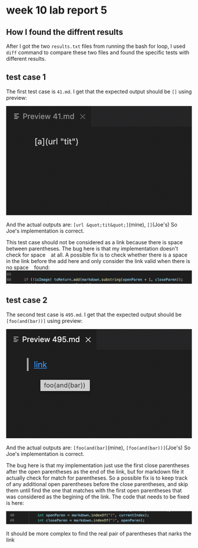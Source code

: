 # week 10 lab report 5
## How I found the diffrent results

After I got the two `results.txt` files from running the bash for loop,
I used `diff` command to compare these two files and found the specific tests with different results.

## test case 1

The first test case is `41.md`. I get that the expected output should be `[]` using preview:

![](lab5-1.png)

And the actual outputs are: `[url &quot;tit&quot;]`(mine), `[]`(Joe's)
So Joe's implementation is correct.

This test case should not be considered as a link because there is space ` ` between parentheses. The bug here is that my implementation doesn't check for space ` ` at all. A possible fix is to check whether there is a space in the link before the add here and only consider the link valid when there is no space ` ` found:
![](lab5-3.png)

## test case 2

The second test case is `495.md`. I get that the expected output should be `[foo(and(bar))]` using preview:

![](lab5-2.png)

And the actual outputs are: `[foo(and(bar]`(mine), `[foo(and(bar))]`(Joe's)
So Joe's implementation is correct.

The bug here is that my implementation just use the first close parentheses after the open parentheses as the end of the link, but for markdown file it actually check for match for parentheses. So a possible fix is to keep track of any additional open parentheses before the close parentheses, and skip them until find the one that matches with the first open parentheses that was considered as the begining of the link. The code that needs to be fixed is here:

![](lab5-4.png)

It should be more complex to find the real pair of parentheses that narks the link